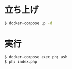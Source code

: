 # 立ち上げ
```bash
$ docker-compose up -d
```

# 実行
```bash
$ docker-compose exec php ash
$ php index.php
```